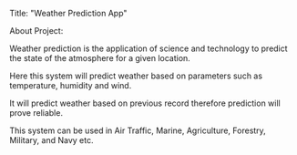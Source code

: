 Title: "Weather Prediction App"

About Project:

Weather prediction is the application of science and technology to predict the state of the atmosphere for a given location. 

Here this system will predict weather based on parameters such as temperature, humidity and wind. 

It will predict weather based on previous record therefore prediction will prove reliable. 

This system can be used in Air Traffic, Marine, Agriculture, Forestry, Military, and Navy etc. 
